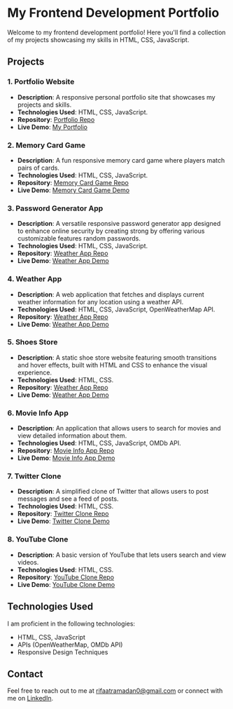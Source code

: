 # My Frontend Development Portfolio  

Welcome to my frontend development portfolio! Here you'll find a collection of my projects showcasing my skills in HTML, CSS, JavaScript.  

## Projects  

### 1. Portfolio Website  
- **Description**: A responsive personal portfolio site that showcases my projects and skills.  
- **Technologies Used**: HTML, CSS, JavaScript.  
- **Repository**: [Portfolio Repo](link-to-repo)  
- **Live Demo**: [My Portfolio](link-to-your-portfolio)

### 2. Memory Card Game  
- **Description**: A fun responsive memory card game where players match pairs of cards.  
- **Technologies Used**: HTML, CSS, JavaScript.  
- **Repository**: [Memory Card Game Repo](link-to-repo)  
- **Live Demo**: [Memory Card Game Demo](link-to-demo)

### 3. Password Generator App  
- **Description**: A versatile responsive password generator app designed to enhance online security by creating strong by offering various customizable features random passwords.
- **Technologies Used**: HTML, CSS, JavaScript.
- **Repository**: [Weather App Repo](link-to-repo)  
- **Live Demo**: [Weather App Demo](link-to-demo)

### 4. Weather App  
- **Description**: A web application that fetches and displays current weather information for any location using a weather API.  
- **Technologies Used**: HTML, CSS, JavaScript, OpenWeatherMap API.  
- **Repository**: [Weather App Repo](link-to-repo)  
- **Live Demo**: [Weather App Demo](link-to-demo)
  
### 5. Shoes Store
- **Description**: A static shoe store website featuring smooth transitions and hover effects, built with HTML and CSS to enhance the visual experience.
- **Technologies Used**: HTML, CSS.
- **Repository**: [Weather App Repo](link-to-repo)  
- **Live Demo**: [Weather App Demo](link-to-demo)  

### 6. Movie Info App  
- **Description**: An application that allows users to search for movies and view detailed information about them.  
- **Technologies Used**: HTML, CSS, JavaScript, OMDb API.  
- **Repository**: [Movie Info App Repo](link-to-repo)  
- **Live Demo**: [Movie Info App Demo](link-to-demo)
  
### 7. Twitter Clone  
- **Description**: A simplified clone of Twitter that allows users to post messages and see a feed of posts.  
- **Technologies Used**: HTML, CSS.  
- **Repository**: [Twitter Clone Repo](link-to-repo)  
- **Live Demo**: [Twitter Clone Demo](link-to-demo)  

### 8. YouTube Clone  
- **Description**: A basic version of YouTube that lets users search and view videos.  
- **Technologies Used**: HTML, CSS.  
- **Repository**: [YouTube Clone Repo](link-to-repo)  
- **Live Demo**: [YouTube Clone Demo](link-to-demo)  

## Technologies Used  
I am proficient in the following technologies:  
- HTML, CSS, JavaScript  
- APIs (OpenWeatherMap, OMDb API)  
- Responsive Design Techniques  

## Contact  
Feel free to reach out to me at rifaatramadan0@gmail.com or connect with me on [LinkedIn](https://www.linkedin.com/in/rifaat-ramadan-2b7033243/).
